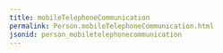 ```yaml
---
title: mobileTelephoneCommunication
permalink: Person.mobileTelephoneCommunication.html
jsonid: person_mobiletelephonecommunication
---
```

